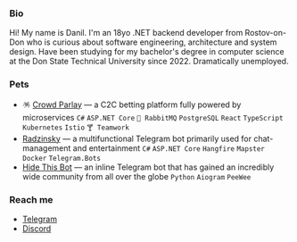 ### Bio
Hi! My name is Danil. I'm an 18yo .NET backend developer from Rostov-on-Don who is curious about software engineering, architecture and system design. Have been studying for my bachelor's degree in computer science at the Don State Technical University since 2022. Dramatically unemployed.


### Pets
- 🪅 [Crowd Parlay](https://gitlab.otter.su/crowdparlay) — a C2C betting platform fully powered by microservices `C#` `ASP.NET Core` `🦄 RabbitMQ` `PostgreSQL` `React` `TypeScript` `Kubernetes` `Istio` `🍸 Teamwork`
- [Radzinsky](https://github.com/undrcrxwn/radzinsky) — a multifunctional Telegram bot primarily used for chat-management and entertainment `C#` `ASP.NET Core` `Hangfire` `Mapster` `Docker` `Telegram.Bots`
- [Hide This Bot](https://github.com/undrcrxwn/hide-this-bot) — an inline Telegram bot that has gained an incredibly wide community from all over the globe `Python` `Aiogram` `PeeWee`

### Reach me
- [Telegram](https://t.me/undrcrxwn)
- [Discord](https://discordapp.com/users/764185797200969748)
